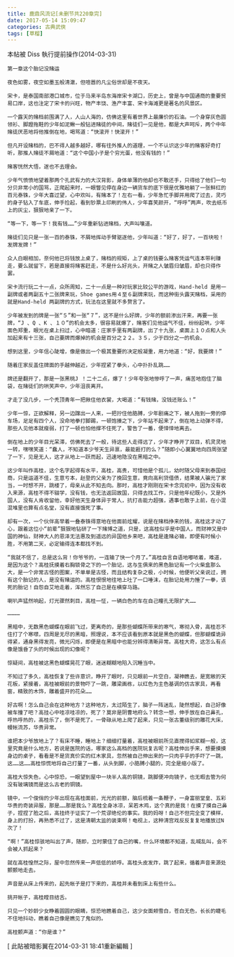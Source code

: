 ```yaml
---
title: 鹿鼎风流记[未删节共220章完]
date: 2017-05-14 15:09:47
categories: 古典武俠
tags: [草榴]
---
```

本帖被 Diss 執行提前操作(2014-03-31)

    第一章这个胎记没赌运

    夜色如雾，夜空如墨玉般清澈，但喧嚣的凡尘俗世却是不夜天。

    宋卡，是泰国南部港口城市，位于马来半岛东海岸宋卡湖口，历史上，曾是与中国通商的重要贸易口岸，这也注定了宋卡的兴旺，物产丰饶、渔产丰富、宋卡海滩更是著名的风景区。

    一个露天的赌档前围满了人，人山人海的，仿佛这里有着世界上最廉价的石油。一个身穿灰色圆领衫、脚蹬拖鞋的少年如泥鳅一般钻进赌徒的中间，赌徒们一见是他，都是大声呵斥，两个中年赌徒厌恶地将他推倒在地，喝骂道：“快滚开！快滚开！”

    但凡开设赌档的，巴不得人越多越好，哪有往外推人的道理，一个不认识这少年的赌客好奇打听，那推人赌徒不屑地道：“这个中国小子是个穷光蛋，他没有钱的！”

    赌客恍然大悟，遂也不去理会。

    少年气愤愤地望着那两个孔武有力的大汉背影，身体单薄的他却也不敢还手，只得给了他们一句分贝非常小的国骂，正爬起来时，一眼瞥见停在身边一辆货车的底下很是优雅地躺了一张鲜红的百元泰铢，少年大喜过望，心中欢叫，有赌本了！左右一看，少年急忙手脚并用爬了过去，灵巧的身子钻入了车底，伸手捡起，看到钞票上印刷的伟人，少年喜笑颜开，“呼呼”两声，吹去纸币上的灰尘，狠狠地亲了一下。

    “等一下，等一下！我有钱……”少年重新钻进赌档，大声叫嚷道。

    赌徒们见只是一张一百的泰铢，不屑地挥动手臂驱逐他，少年叫道：“好了，好了，一百块啦！发牌发牌！”

    众人白眼相加，奈何他已将钱放上桌了，赌档的规矩，上了桌的钱要么赌客凭运气连本带利赚走，要么就留下，若是直接将赌客赶走，不是什么好兆头，开赌之人皱眉归皱眉，却也只得作罢。

    宋卡流行玩二十一点，众所周知，二十一点是一种对玩家比较公平的游戏，Hand-held 是用一副牌或者两副五十二张牌来玩，Shoe games用４至６副牌来玩，而这种街头露天赌档，采用的就是Hand-held 两副牌的方式，玩法在这里就不多赘言了。

    少年被发到的牌是一张“５”和一张“７”，这不是什么好牌，少年的额前渗出汗来，再要一张牌，“J 、Q 、K 、１０”的机会太多，很容易就爆了，赌客们见他运气不佳，纷纷起哄，少年面色郑重，眼光在桌上扫过，心中暗道：庄家手里有两副牌，出了十九张，桌面上１０点和人头加起来有十三张，自己要牌而爆掉的机会是百分之２２。３５，少于四分之一的机会。

    想到这里，少年信心陡增，像是做出一个极其重要的决定般凝重，用力地道：“好，我要牌！”

    随着庄家反盖住牌面的手越伸越近，少年捏紧了拳头，心中扑扑乱跳……

    牌还是翻开了，那是一张黑桃J ！二十二点，爆了！少年夸张地惨呼了一声，痛苦地抱住了脑袋，在赌徒们的哄笑声中，少年沮丧离开。

    才走了没几步，一个秃顶青年一把揪住他衣裳，大喝道：“有钱赌，没钱还账么！”

    少年一惊，正欲解释，另一边蹿出一人来，一把拧住他胳膊，少年剧痛之下，被人拖到一旁的停车场，足足有四个人，没命地拳打脚踢，一顿饱揍之下，少年站不起来了，倒在地上动弹不得，那些人见他本就瘦弱，打了一顿也怕他撑不住死了，警告了一番，便悻悻地离去。

    倒在地上的少年目光呆滞，仿佛死去了一般，待这些人走得远了，少年才睁开了双目，机灵灵地一转，嘿嘿笑道：“蠢人，不知道本少爷天生异禀，最能捱打的么？”随即小心翼翼地向四周张望了一下，见是无人，这才从地上一跃而起，迅速地隐没在黑暗之中。

    这少年叫作高桂，这个名字起得有水平，高桂，高贵，可惜他是个孤儿，幼时随父母来到泰国经商，只是运道不佳，生意亏本，赵登的父亲为了挽回生意，竟向高利贷借债，结果被人骗光了家当，一时想不开，跳楼了，母亲从此不知去向。那时，高桂才刚刚在宋卡念完初中，因为没有收入来源，高桂不得不辍学，没有钱，也无法返回故国，只得去找工作，只是他年纪既小，又是外国人，没有人肯收留他，幸好他天生身体异于常人，抗打击能力超强，遇事也敢于上前，在小混混堆里也算有点名堂，没有直接饿死了事。

    却有一次，一个伙伴高举着一叠泰铢得意地在他面前炫耀，说是在赌档挣来的钱，高桂这才动了心，跟着这位小“前辈”狠狠地钻研了一下赌博之道，只是，这高桂似乎是中国人，而财神又是中国的神仙，财神大人的恩泽无法惠及到遥远的异国他乡来吧，高桂是逢赌必输，即便有时候小胜，不用第二天，必定输得连本都找不到。

    “我就不信了，总是这么背！你爷爷的，一连输了快一个月了。”高桂自言自语地嘟哝着，难道，是因为这个？高桂抚摸着右胸锁骨之下的一个胎记，这与生俱来的黑色胎记有一个火柴盒那么大，是一个非常古怪的图案，不单单是古怪，而且结构复杂之极，小时候，他便听父亲说过，拥有这个胎记的人，是没有赌运的。高桂恨恨地往地上吐了一口唾沫，在胎记处用力捶了一拳，该死的胎记！自怨自艾地走着，浑然忘了自己是在横穿马路。

    喇叭声猛然响起，灯光骤然刺目，高桂一怔，一辆白色的车在自己瞳孔无限扩大……

    …………

    黑暗中，无数黑色蝴蝶在眼前飞过，更离奇的，是那些蝴蝶所带来的寒气，寒彻入骨，高桂忍不住打了个寒噤，四周是无尽的黑暗，照理说，本不应该看到原本就是黑色的蝴蝶，但那蝴蝶诡异得紧，通身黑得发亮，微光闪烁，即便是在黑暗中也能分辨得清晰异常。高桂大奇，这怎么有点像是饿昏了头的时候出现的幻像呢？

    惊疑间，高桂被这黑色蝴蝶晃花了眼，迷迷糊糊地陷入沉睡当中。

    不知过了多久，高桂恢复了些许意识，睁开了眼时，只见眼前一片空白，凝神瞧去，是宽敞的天花板，紧接着，高桂被眼前的景物吓了一跳，雕梁画栋，以红色为主色基调的仿古家具，再看窗，精致的木饰，雕着盛开的花朵……

    好古啊！怎么自己会在这种地方？这种地方，太过陌生了，脑子一阵迷乱，陡然想起，自己好像被车撞了吧？高挂心中哇凉哇凉的，死了？莫非是阴曹地府么？转念一想，伸手放在自己鼻孔，呼热呼热的，高桂乐了，倒不是死了。一骨碌从地上爬了起来，只见一张古董级别的雕花大床，幔帐流苏，华贵异常。

    谁把本少爷放地上了？有床不睡，睡地上？细细打量着，高桂被眼前所见直搅得如浆糊一般，这里究竟是什么地方，若说是医院的话，哪家这么高档的医院玩复古呢？高桂伸出手来，想要摸摸身边的桌子，看看是不是货真价实的红木家具，忽然被自己伸出来的一只肉乎乎的手吓了一跳，这……这……高桂惊慌地将自己打量了一番，从头到脚，小胳膊小腿的，完全是缩小版了。

    高桂大惊失色，心中惊恐，一眼望到屋中一块半人高的铜镜，跳脚便冲向镜子，也无暇去管为何没有玻璃镜而是这么古老的铜镜。

    镜中，一个俊俏的少年出现在高桂面前，光光的前额，脑后梳着一条鞭子，一身富丽堂皇、五彩华贵的奇装异服，那是……那是我么？高桂全身冰凉，呆若木鸡，这个真的是我！在摸了摸自己鼻子，捏捏了脸之后，高挂终于证实了一个荒谬绝伦的事实。我的妈呀！自己不但完全变了模样，身上的打扮，再熟悉不过了，这是清朝太监的装束啊！电视上，这种清宫戏反反复复地播放过N 次了！

    “啊！”高桂惊骇地叫出了声，随即，立时蒙住了自己的嘴，什么环境都不知道，乱喊乱叫，会不会被人抓起来？

    就在高桂惶然之际，屋中忽然传来一声低低的娇呼。高桂头皮发炸，跳了起来，循着声音来源处颤颤地走去。

    声音是从床上传来的，起先帐子是打下来的，高桂并未看到床上有些什么。

    挑开帐子，高桂瞠目结舌。

    只见一个妙龄少女睁着圆圆的眼睛，惊恐地瞧着自己，这少女面颊雪白，苍白无色，长长的睫毛不住地抖动，瞧着自己像是瞧见了鬼似的。

    高桂颤声道：“你是谁？”


[ 此貼被暗影翼在2014-03-31 18:41重新編輯 ]
